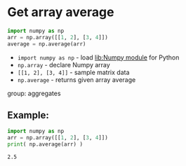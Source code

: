 # Get array average

```python
import numpy as np
arr = np.array([[1, 2], [3, 4]])
average = np.average(arr)
```

- `import numpy as np` - load [lib:Numpy module](/python-numpy/how-to-install-python-numpy-lib) for Python
- `np.array` - declare Numpy array
- `[[1, 2], [3, 4]]` - sample matrix data
- `np.average` - returns given array average

group: aggregates

## Example: 
```python
import numpy as np
arr = np.array([[1, 2], [3, 4]])
print( np.average(arr) )
```
```
2.5

```


